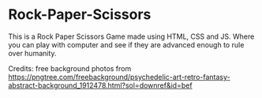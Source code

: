 # Rock-Paper-Scissors
This is a Rock Paper Scissors Game  made using HTML, CSS and JS. Where you can play with computer and see if they are advanced enough to rule over humanity.

Credits:
free background photos from https://pngtree.com/freebackground/psychedelic-art-retro-fantasy-abstract-background_1912478.html?sol=downref&id=bef
